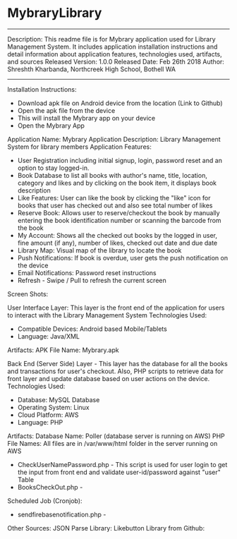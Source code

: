 # MybraryLibrary

*****************************************************************************************
Description: This readme file is for Mybrary application used for Library Management System. It includes application installation instructions and detail information about application features, technologies used, artifacts, and sources 
Released Version: 1.0.0
Released Date: Feb 26th 2018
Author: Shreshth Kharbanda, Northcreek High School, Bothell WA
*****************************************************************************************

Installation Instructions:
 - Download apk file on Android device from the location (Link to Github)
 - Open the apk file from the device
 - This will install the Mybrary app on your device
 - Open the Mybrary App


Application Name: Mybrary 
Application Description: Library Management System for library members
Application Features:
 - User Registration including initial signup, login, password reset and an option to stay logged-in.
 - Book Database to list all books with author's name, title, location, category and likes and by clicking on the book item, it displays book description
 - Like Features: User can like the book by clicking the "like" icon for books that user has checked out and also see total number of likes
 - Reserve Book: Allows user to reserve/checkout the book by manually entering the book identification number or scanning the barcode from the book
 - My Account: Shows all the checked out books by the logged in user, fine amount (if any), number of likes, checked out date and due date
 - Library Map: Visual map of the library to locate the book
 - Push Notifications: If book is overdue, user gets the push notification on the device
 - Email Notifications: Password reset instructions
 - Refresh - Swipe / Pull to refresh the current screen

Screen Shots:
 
 
 
User Interface Layer: This layer is the front end of the application for users to interact with the Library Management System
Technologies Used:
  - Compatible Devices: Android based Mobile/Tablets
  - Language: Java/XML

Artifacts:
 APK File Name: Mybrary.apk



Back End (Server Side) Layer - This layer has the database for all the books and transactions for user's checkout. Also, PHP scripts to retrieve data for front layer and update database based on user actions on the device. 
Technologies Used: 
  - Database: MySQL Database
  - Operating System: Linux
  - Cloud Platform: AWS
  - Language: PHP
  
Artifacts:
 Database Name: Poller (database server is running on AWS)
 PHP File Names: All files are in /var/www/html folder in the server running on AWS
   - CheckUserNamePassword.php - This script is used for user login to get the input from front end and validate user-id/password against "user" Table
   - BooksCheckOut.php - 

 Scheduled Job (Cronjob):
   - sendfirebasenotification.php - 
   
   
 Other Sources:
   JSON Parse Library:
   Likebutton Library from Github:
      
